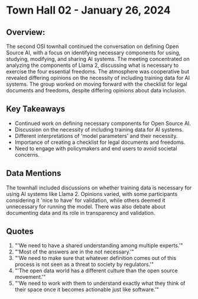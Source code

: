 # Town Hall 02 - January 26, 2024

## Overview:
The second OSI townhall continued the conversation on defining Open Source AI, with a focus on identifying necessary components for using, studying, modifying, and sharing AI systems. The meeting concentrated on analyzing the components of Llama 2, discussing what is necessary to exercise the four essential freedoms. The atmosphere was cooperative but revealed differing opinions on the necessity of including training data for AI systems. The group worked on moving forward with the checklist for legal documents and freedoms, despite differing opinions about data inclusion.

## Key Takeaways
- Continued work on defining necessary components for Open Source AI.
- Discussion on the necessity of including training data for AI systems.
- Different interpretations of 'model parameters' and their necessity.
- Importance of creating a checklist for legal documents and freedoms.
- Need to engage with policymakers and end users to avoid societal concerns.

## Data Mentions
The townhall included discussions on whether training data is necessary for using AI systems like Llama 2. Opinions varied, with some participants considering it 'nice to have' for validation, while others deemed it unnecessary for running the model. There was also debate about documenting data and its role in transparency and validation.

## Quotes
1. "'We need to have a shared understanding among multiple experts.'"
2. "'Most of the answers are in the not necessary.'"
3. "'We need to make sure that whatever definition comes out of this process is not seen as a threat to society by regulators.'"
4. "'The open data world has a different culture than the open source movement.'"
5. "'We need to work with them to understand exactly what they think of their space once it becomes actionable just like software.'"

